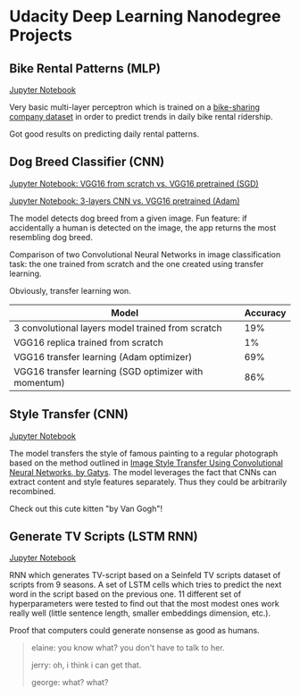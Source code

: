 # Udacity Deep Learning Nanodegree Projects

## Bike Rental Patterns (MLP)

[Jupyter Notebook](https://github.com/bakoushin/udacity-deep-learning/bike-rental-patterns/bike_rental_patterns.ipynb)

Very basic multi-layer perceptron which is trained on a [bike-sharing company dataset](https://archive.ics.uci.edu/ml/datasets/Bike+Sharing+Dataset) in order to predict trends in daily bike rental ridership.

Got good results on predicting daily rental patterns.

## Dog Breed Classifier (CNN)

[Jupyter Notebook: VGG16 from scratch vs. VGG16 pretrained (SGD)](https://github.com/bakoushin/udacity-deep-learning/dog-breed-classifier-2/dog_breed_classifier.ipynb)

[Jupyter Notebook: 3-layers CNN vs. VGG16 pretrained (Adam)](https://github.com/bakoushin/udacity-deep-learning/dog-breed-classifier-2/dog_app.ipynb)

The model detects dog breed from a given image. Fun feature: if accidentally a human is detected on the image, the app returns the most resembling dog breed.

Comparison of two Convolutional Neural Networks in image classification task: the one trained from scratch and the one created using transfer learning.

Obviously, transfer learning won.

| Model                                                 | Accuracy |
| ----------------------------------------------------- | -------- |
| 3 convolutional layers model trained from scratch     | 19%      |
| VGG16 replica trained from scratch                    | 1%       |
| VGG16 transfer learning (Adam optimizer)              | 69%      |
| VGG16 transfer learning (SGD optimizer with momentum) | 86%      |

## Style Transfer (CNN)

[Jupyter Notebook](https://github.com/bakoushin/udacity-deep-learning/style-transfer/style_transfer.ipynb)

The model transfers the style of famous painting to a regular photograph based on the method outlined in [Image Style Transfer Using Convolutional Neural Networks, by Gatys](https://www.cv-foundation.org/openaccess/content_cvpr_2016/papers/Gatys_Image_Style_Transfer_CVPR_2016_paper.pdf). The model leverages the fact that CNNs can extract content and style features separately. Thus they could be arbitrarily recombined.

Check out this cute kitten "by Van Gogh"!

## Generate TV Scripts (LSTM RNN)

[Jupyter Notebook](https://github.com/bakoushin/udacity-deep-learning/generate-tv-scripts/dlnd_tv_script_generation.ipynb)

RNN which generates TV-script based on a Seinfeld TV scripts dataset of scripts from 9 seasons. A set of LSTM cells which tries to predict the next word in the script based on the previous one. 11 different set of hyperparameters were tested to find out that the most modest ones work really well (little sentence length, smaller embeddings dimension, etc.).

Proof that computers could generate nonsense as good as humans.

> elaine: you know what? you don't have to talk to her.
>
> jerry: oh, i think i can get that.
>
> george: what? what?
